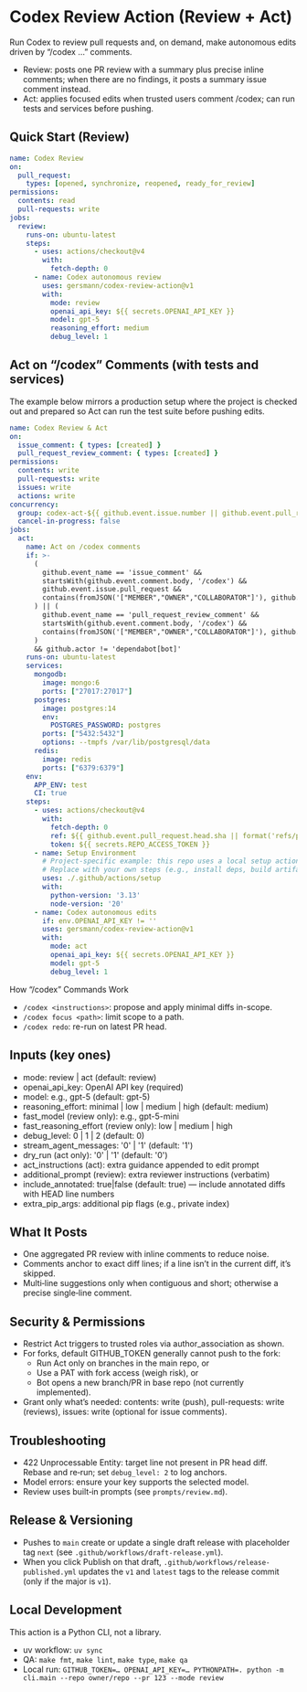 # Codex Review Action (Review + Act)

Run Codex to review pull requests and, on demand, make autonomous edits driven by “/codex …” comments.

- Review: posts one PR review with a summary plus precise inline comments; when there are no findings, it posts a summary issue comment instead.
- Act: applies focused edits when trusted users comment /codex; can run tests and services before pushing.

## Quick Start (Review)

```yaml
name: Codex Review
on:
  pull_request:
    types: [opened, synchronize, reopened, ready_for_review]
permissions:
  contents: read
  pull-requests: write
jobs:
  review:
    runs-on: ubuntu-latest
    steps:
      - uses: actions/checkout@v4
        with:
          fetch-depth: 0
      - name: Codex autonomous review
        uses: gersmann/codex-review-action@v1
        with:
          mode: review
          openai_api_key: ${{ secrets.OPENAI_API_KEY }}
          model: gpt-5
          reasoning_effort: medium
          debug_level: 1
```

## Act on “/codex” Comments (with tests and services)

The example below mirrors a production setup where the project is checked out and prepared so Act can run the test suite before pushing edits.

```yaml
name: Codex Review & Act
on:
  issue_comment: { types: [created] }
  pull_request_review_comment: { types: [created] }
permissions:
  contents: write
  pull-requests: write
  issues: write
  actions: write
concurrency:
  group: codex-act-${{ github.event.issue.number || github.event.pull_request.number || github.ref }}
  cancel-in-progress: false
jobs:
  act:
    name: Act on /codex comments
    if: >-
      (
        github.event_name == 'issue_comment' &&
        startsWith(github.event.comment.body, '/codex') &&
        github.event.issue.pull_request &&
        contains(fromJSON('["MEMBER","OWNER","COLLABORATOR"]'), github.event.comment.author_association)
      ) || (
        github.event_name == 'pull_request_review_comment' &&
        startsWith(github.event.comment.body, '/codex') &&
        contains(fromJSON('["MEMBER","OWNER","COLLABORATOR"]'), github.event.comment.author_association)
      )
      && github.actor != 'dependabot[bot]'
    runs-on: ubuntu-latest
    services:
      mongodb:
        image: mongo:6
        ports: ["27017:27017"]
      postgres:
        image: postgres:14
        env:
          POSTGRES_PASSWORD: postgres
        ports: ["5432:5432"]
        options: --tmpfs /var/lib/postgresql/data
      redis:
        image: redis
        ports: ["6379:6379"]
    env:
      APP_ENV: test
      CI: true
    steps:
      - uses: actions/checkout@v4
        with:
          fetch-depth: 0
          ref: ${{ github.event.pull_request.head.sha || format('refs/pull/{0}/head', github.event.issue.number) }}
          token: ${{ secrets.REPO_ACCESS_TOKEN }}
      - name: Setup Environment
        # Project-specific example: this repo uses a local setup action.
        # Replace with your own steps (e.g., install deps, build artifacts, run DB migrations).
        uses: ./.github/actions/setup
        with:
          python-version: '3.13'
          node-version: '20'
      - name: Codex autonomous edits
        if: env.OPENAI_API_KEY != ''
        uses: gersmann/codex-review-action@v1
        with:
          mode: act
          openai_api_key: ${{ secrets.OPENAI_API_KEY }}
          model: gpt-5
          debug_level: 1
```

How “/codex” Commands Work
- `/codex <instructions>`: propose and apply minimal diffs in-scope.
- `/codex focus <path>`: limit scope to a path.
- `/codex redo`: re-run on latest PR head.

## Inputs (key ones)

- mode: review | act (default: review)
- openai_api_key: OpenAI API key (required)
- model: e.g., gpt-5 (default: gpt-5)
- reasoning_effort: minimal | low | medium | high (default: medium)
- fast_model (review only): e.g., gpt-5-mini
- fast_reasoning_effort (review only): low | medium | high
- debug_level: 0 | 1 | 2 (default: 0)
- stream_agent_messages: '0' | '1' (default: '1')
- dry_run (act only): '0' | '1' (default: '0')
- act_instructions (act): extra guidance appended to edit prompt
- additional_prompt (review): extra reviewer instructions (verbatim)
- include_annotated: true|false (default: true) — include annotated diffs with HEAD line numbers
- extra_pip_args: additional pip flags (e.g., private index)

## What It Posts

- One aggregated PR review with inline comments to reduce noise.
- Comments anchor to exact diff lines; if a line isn’t in the current diff, it’s skipped.
- Multi‑line suggestions only when contiguous and short; otherwise a precise single‑line comment.

## Security & Permissions

- Restrict Act triggers to trusted roles via author_association as shown.
- For forks, default GITHUB_TOKEN generally cannot push to the fork:
  - Run Act only on branches in the main repo, or
  - Use a PAT with fork access (weigh risk), or
  - Bot opens a new branch/PR in base repo (not currently implemented).
- Grant only what’s needed: contents: write (push), pull-requests: write (reviews), issues: write (optional for issue comments).

## Troubleshooting

- 422 Unprocessable Entity: target line not present in PR head diff. Rebase and re‑run; set `debug_level: 2` to log anchors.
- Model errors: ensure your key supports the selected model.
- Review uses built‑in prompts (see `prompts/review.md`).

## Release & Versioning

- Pushes to `main` create or update a single draft release with placeholder tag `next` (see `.github/workflows/draft-release.yml`).
- When you click Publish on that draft, `.github/workflows/release-published.yml` updates the `v1` and `latest` tags to the release commit (only if the major is `v1`).

## Local Development

This action is a Python CLI, not a library.

- uv workflow: `uv sync`
- QA: `make fmt`, `make lint`, `make type`, `make qa`
- Local run: `GITHUB_TOKEN=… OPENAI_API_KEY=… PYTHONPATH=. python -m cli.main --repo owner/repo --pr 123 --mode review`
